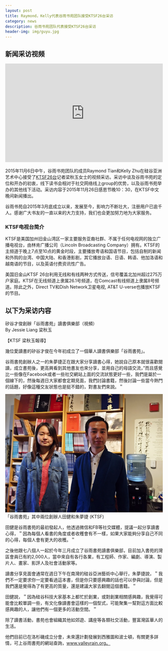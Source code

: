 ```yaml
---
layout: post
title: Raymond，Kelly代表谷雨书苑团队接受KTSF26台采访
category: news
description: 谷雨书苑团队代表接受KTSF26台采访
header-img: img/guyu.jpg 
---
```


## 新闻采访视频

<iframe width="100%" height="315" src="https://www.youtube.com/embed/fl7lv7v3GRs" frameborder="0" allowfullscreen></iframe>

2015年11月6日中午，谷雨书苑团队的成员Raymond Tian和Kelly Zhu在硅谷亚洲艺术中心接受了[KTSF26台](http://www.ktsf.com)记者梁秋玉女士的视频采访。采访中谈及谷雨书苑的定位和开办的初衷，线下读书会相对于社交网络线上group的优势，以及谷雨书苑举办的其他线下活动。采访内容于2015年11月26日感恩节晚10：30，在KTSF中文晚间新闻播出。  
 
谷雨书苑自2015年3月底成立以来，发展至今，影响力不断壮大，注册用户已逾千人。感谢广大书友的一直以来的大力支持，我们也会更加努力地为大家服务。

### KTSF电视台简介

KTSF是美国加州旧金山湾区一家主要服务亚裔社群、不属于任何电视网的独立广播电视台，由林肯广播公司（Lincoln Broadcasting Company）拥有。KTSF的主频道于晚上7点至10点的黄金时段，主要播放粤语和国语节目，包括自制的新闻和外购的台湾、中国大陆、和香港影剧，其它播放台语、日语、韩语、他加洛语和越南语的节目，以及英语付费资讯性广告。

美国旧金山KTSF 26台利用无线和有线两种方式传送，信号覆盖北加州超过275万户家庭。KTSF在无线频道上隶属26.1号频道，在Comcast有线频道上隶属8号频道。除此之外，Direct TV和Dish Network卫星电视, AT&T U-verse也播放KTSF的节目。

## 以下为采访内容

矽谷才俊創辦「谷雨書苑」讀書俱樂部（視頻）  
By Jessie Liang 梁秋玉

【KTSF 梁秋玉報導】

幾位愛讀書的矽谷才俊在今年初成立了一個華人讀書俱樂部「谷雨書苑」。

谷雨書苑創辦人之一的朱夢捷正在跟大家分享讀書心得，她說自己原本就很喜歡閱讀，成立書苑後，更高興看到其他書友也來分享，並用自己的母語交流，”而且感覺比一些像在Facebook或者一些社交網站上面的交流狀態更好一些，我們是屬於一個線下的，然後每週日大家都會定期見面，我們討論書籍，然後討論一些當今熱門的話題，好像這種交友狀態也是挺不錯的，對書友們來說。＂

![img](/img/2015-11-26/valley-rain.jpg)  
「谷雨書苑」其中兩位創辦人田健和朱夢捷 (KTSF)

田健是谷雨書苑的最初發起人，他透過微信和FB等社交媒體，提議一起分享讀書心得，＂因為每個人看書的角度或者收穫會有不一樣，如果大家能夠分享自己不同的心得，每個人會有更大的收穫。＂

之後他跟七八個人一起於今年三月成立了谷雨書苑讀書俱樂部，目前加入書苑的灣區會員已有約2,000人，當中來自有各行各業，有工程師、作家、編劇、導演、製片人、畫家、影評人及社會活動家等。

讀書分享見面會通常在週日下午在南灣的硅谷亞洲藝術中心舉行，朱夢捷說，＂我們不一定要求你一定要看過這本書，但是你只要感興趣的話也可以參與討論，但是我們還是覺得為了有更高的質量，還是建議大家去翻閱這個書籍。＂

田健說，＂因為硅谷科技大家基本上都忙於創業，或對創業相關感興趣，我覺得可能會比較單調一些，有文化像讀書會這樣的一個型式，可能聚集一幫對這方面比較感興趣的人，讓他們有一個更多的活動空間。＂

除了讀書活動，書苑也會組織其他如郊遊、講座等各類社交活動，豐富灣區華人的生活。

他們目前已在洛杉磯成立分會，未來還計劃發展到西雅圖和波士頓，有關更多詳情，可上谷雨書苑的網站查詢，www.valleyrain.org。

[谷雨书苑]:    http://valleyrain.org  "谷雨书苑"
